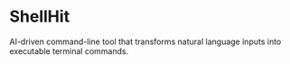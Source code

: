 # ShellHit
AI-driven command-line tool that transforms natural language inputs into executable terminal commands. 
